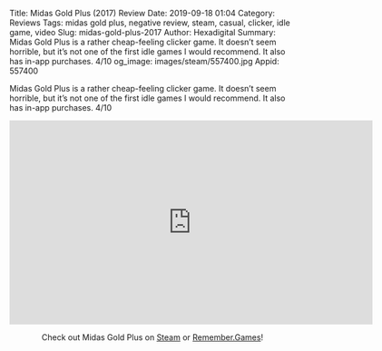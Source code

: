 Title: Midas Gold Plus (2017) Review
Date: 2019-09-18 01:04
Category: Reviews
Tags: midas gold plus, negative review, steam, casual, clicker, idle game, video
Slug: midas-gold-plus-2017
Author: Hexadigital
Summary: Midas Gold Plus is a rather cheap-feeling clicker game. It doesn’t seem horrible, but it’s not one of the first idle games I would recommend. It also has in-app purchases. 4/10
og_image: images/steam/557400.jpg
Appid: 557400

Midas Gold Plus is a rather cheap-feeling clicker game. It doesn’t seem horrible, but it’s not one of the first idle games I would recommend. It also has in-app purchases. 4/10

<center><iframe src="https://www.youtube.com/embed/2K-CBBcsRPY?feature=oembed" allow="accelerometer; autoplay; encrypted-media; gyroscope; picture-in-picture" width="640" height="360" frameborder="0"></iframe>

Check out Midas Gold Plus on [Steam](https://store.steampowered.com/app/557400/?curator_clanid=34633900) or [Remember.Games](https://remember.games/game/2587/)!</center>